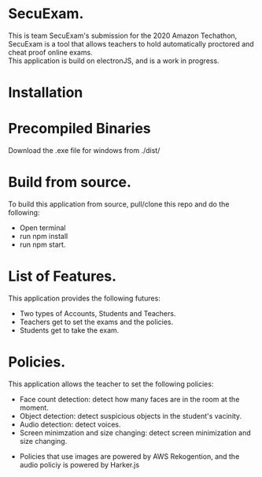 # SecuExam.
This is team SecuExam's submission for the 2020 Amazon Techathon, SecuExam is a tool that allows teachers to hold automatically proctored and cheat proof online exams.  
This application is build on electronJS, and is a work in progress.

# Installation  

# Precompiled Binaries
Download the .exe file for windows from ./dist/

# Build from source.  
To build this application from source, pull/clone this repo and do the following:  
* Open terminal
* run npm install
* run npm start.

# List of Features.  
This application provides the following futures:  
- Two types of Accounts, Students and Teachers.  
- Teachers get to set the exams and the policies.  
- Students get to take the exam.  

# Policies.  
This application allows the teacher to set the following policies:  
- Face count detection: detect how many faces are in the room at the moment.
- Object detection: detect suspicious objects in the student's vacinity.  
- Audio detection: detect voices.   
- Screen minimzation and size changing: detect screen minimization and size changing.  

* Policies that use images are powered by AWS Rekogention, and the audio policiy is powered by Harker.js

